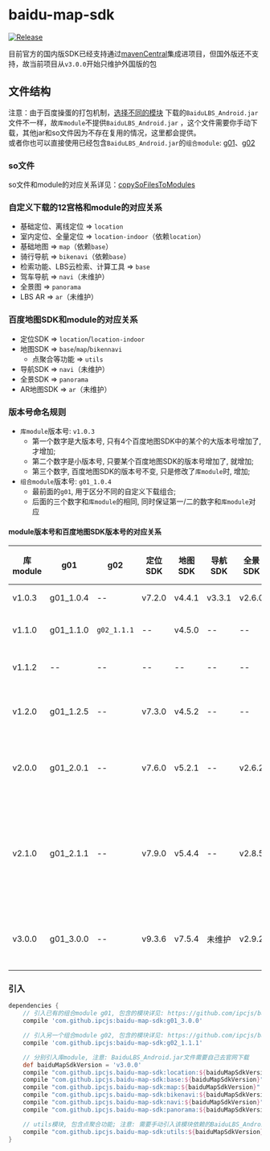 # baidu-map-sdk

[![Release](https://jitpack.io/v/ipcjs/baidu-map-sdk.svg)](https://jitpack.io/#ipcjs/baidu-map-sdk)

目前官方的国内版SDK已经支持通过[mavenCentral](https://lbsyun.baidu.com/index.php?title=android-navsdk/guide/projectConfiguration#:~:text=%E4%B8%80%E4%BD%93%E5%8C%96%E5%8C%85%20%E3%80%82-,%E9%80%9A%E8%BF%87Gradle%20%E9%9B%86%E6%88%90sdk,-1%E3%80%81%E5%9C%A8Project)集成进项目，但国外版还不支持，故当前项目从`v3.0.0`开始只维护外国版的包

## 文件结构

注意：由于百度操蛋的打包机制，[选择不同的模块](http://lbsyun.baidu.com/index.php?title=sdk/download&action#selected=mapsdk_basicmap,mapsdk_searchfunction,mapsdk_lbscloudsearch,mapsdk_calculationtool,mapsdk_radar)
下载的`BaiduLBS_Android.jar`文件不一样，故`库module`不提供`BaiduLBS_Android.jar`
，这个文件需要你手动下载，其他jar和so文件因为不存在复用的情况，这里都会提供。  
或者你也可以直接使用已经包含`BaiduLBS_Android.jar`的`组合module`: [g01](https://github.com/ipcjs/baidu-map-sdk/tree/g01)、[g02](https://github.com/ipcjs/baidu-map-sdk/tree/g02)

### so文件

so文件和module的对应关系详见：[copySoFilesToModules](build.gradle#L31)

### 自定义下载的12宫格和module的对应关系

- 基础定位、离线定位 => `location`
- 室内定位、全量定位 => `location-indoor`（依赖`location`）
- 基础地图 => `map`（依赖`base`）
- 骑行导航 => `bikenavi`（依赖`base`）
- 检索功能、LBS云检索、计算工具 => `base`
- 驾车导航 => `navi`（未维护）
- 全景图 => `panorama`
- LBS AR => `ar`（未维护）

### 百度地图SDK和module的对应关系

- 定位SDK => `location`/`location-indoor`
- 地图SDK => `base`/`map`/`bikennavi`
    - 点聚合等功能 => `utils`
- 导航SDK => `navi`（未维护）
- 全景SDK => `panorama`
- AR地图SDK => `ar`（未维护）

### 版本号命名规则

- `库module`版本号: `v1.0.3`
    - 第一个数字是大版本号, 只有4个百度地图SDK中的某个的大版本号增加了, 才增加;
    - 第二个数字是小版本号, 只要某个百度地图SDK的版本号增加了, 就增加;
    - 第三个数字, 百度地图SDK的版本号不变, 只是修改了`库module`时, 增加;
- `组合module`版本号: `g01_1.0.4`
    - 最前面的`g01`, 用于区分不同的自定义下载组合;
    - 后面的三个数字和`库module`的相同, 同时保证第一/二的数字和`库module`对应

#### module版本号和百度地图SDK版本号的对应关系

| 库module | g01       | g02         | 定位SDK | 地图SDK | 导航SDK | 全景SDK | AR地图SDK | 说明                              |
| -------- | --------- | ----------- | ------- | ------- | ------- | ------- | --------- | --------------------------------- |
| v1.0.3   | g01_1.0.4 | --          | v7.2.0  | v4.4.1  | v3.3.1  | v2.6.0  | --        | 建立项目                          |
| v1.1.0   | g01_1.1.0 | `g02_1.1.1` | --      | v4.5.0  | --      | --      | --        | 升级地图SDK                       |
| v1.1.2   | --        | --          | --      | --      | --      | --      | --        | 增加utils模块                     |
| v1.2.0   | g01_1.2.5 | --          | v7.3.0  | v4.5.2  | --      | --      | --        | 升级地图和定位                    |
| v2.0.0   | g01_2.0.1 | --          | v7.6.0  | v5.2.1  | --      | v2.6.2  | v1.0.0    | 除navi外全面升级                  |
| v2.1.0   | g01_2.1.1 | --          | v7.9.0  | v5.4.4  | --      | v2.8.5  | --        | 紧急升级g01相关的模块, 文档未升级 |
| v3.0.0   | g01_3.0.0 | --          | v9.3.6  | v7.5.4  | 未维护  | v2.9.2  | 未维护    | 全面升级到国外版SDK               |

### 引入

```groovy
dependencies {
    // 引入已有的组合module g01, 包含的模块详见: https://github.com/ipcjs/baidu-map-sdk/tree/g01
    compile 'com.github.ipcjs:baidu-map-sdk:g01_3.0.0'

    // 引入另一个组合module g02, 包含的模块详见: https://github.com/ipcjs/baidu-map-sdk/tree/g02
    compile 'com.github.ipcjs:baidu-map-sdk:g02_1.1.1'

    // 分别引入库module, 注意: BaiduLBS_Android.jar文件需要自己去官网下载
    def baiduMapSdkVersion = 'v3.0.0'
    compile "com.github.ipcjs.baidu-map-sdk:location:${baiduMapSdkVersion}"
    compile "com.github.ipcjs.baidu-map-sdk:base:${baiduMapSdkVersion}"
    compile "com.github.ipcjs.baidu-map-sdk:map:${baiduMapSdkVersion}"
    compile "com.github.ipcjs.baidu-map-sdk:bikenavi:${baiduMapSdkVersion}"
    compile "com.github.ipcjs.baidu-map-sdk:navi:${baiduMapSdkVersion}"
    compile "com.github.ipcjs.baidu-map-sdk:panorama:${baiduMapSdkVersion}"

    // utils模块, 包含点聚合功能; 注意: 需要手动引入该模块依赖的BaiduLBS_Android.jar和support-v4包
    compile "com.github.ipcjs.baidu-map-sdk:utils:${baiduMapSdkVersion}"
}
```

